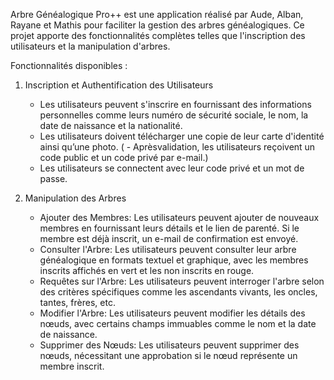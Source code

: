 Arbre Généalogique Pro++ est une application réalisé par Aude, Alban, Rayane et Mathis pour faciliter la gestion des arbres généalogiques. Ce projet apporte des fonctionnalités complètes telles que l'inscription des utilisateurs et la manipulation d'arbres.

Fonctionnalités disponibles :

1. Inscription et Authentification des Utilisateurs
   - Les utilisateurs peuvent s'inscrire en fournissant des informations personnelles comme leurs numéro de sécurité sociale, le nom, la date de naissance et la nationalité. 
   - Les utilisateurs doivent télécharger une copie de leur carte d'identité ainsi qu’une photo.
  ( - Aprèsvalidation, les utilisateurs reçoivent un code public et un code privé par e-mail.)
   - Les utilisateurs se connectent avec leur code privé et un mot de passe.

2. Manipulation des Arbres
   - Ajouter des Membres: Les utilisateurs peuvent ajouter de nouveaux membres en fournissant leurs détails et le lien de parenté. Si le membre est déjà inscrit, un e-mail de confirmation est envoyé.
   - Consulter l'Arbre: Les utilisateurs peuvent consulter leur arbre généalogique en formats textuel et graphique, avec les membres inscrits affichés en vert et les non inscrits en rouge.
   - Requêtes sur l'Arbre: Les utilisateurs peuvent interroger l'arbre selon des critères spécifiques comme les ascendants vivants, les oncles, tantes, frères, etc.
   - Modifier l'Arbre: Les utilisateurs peuvent modifier les détails des nœuds, avec certains champs immuables comme le nom et la date de naissance.
   - Supprimer des Nœuds: Les utilisateurs peuvent supprimer des nœuds, nécessitant une approbation si le nœud représente un membre inscrit.



